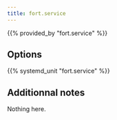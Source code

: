 ```yaml
---
title: fort.service
---
```


{{% provided_by "fort.service" %}}

## Options

{{% systemd_unit "fort.service" %}}

## Additionnal notes

Nothing here.